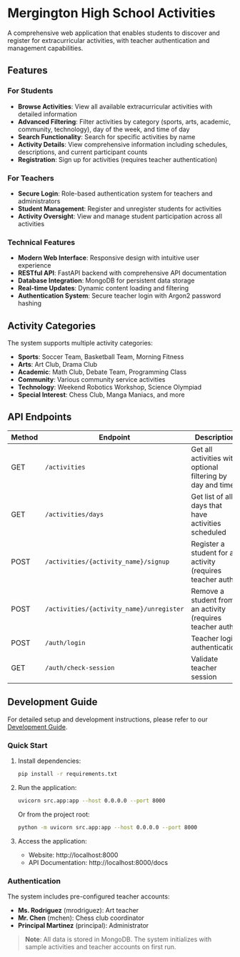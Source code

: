 # Mergington High School Activities

A comprehensive web application that enables students to discover and register for extracurricular activities, with teacher authentication and management capabilities.

## Features

### For Students
- **Browse Activities**: View all available extracurricular activities with detailed information
- **Advanced Filtering**: Filter activities by category (sports, arts, academic, community, technology), day of the week, and time of day
- **Search Functionality**: Search for specific activities by name
- **Activity Details**: View comprehensive information including schedules, descriptions, and current participant counts
- **Registration**: Sign up for activities (requires teacher authentication)

### For Teachers
- **Secure Login**: Role-based authentication system for teachers and administrators
- **Student Management**: Register and unregister students for activities
- **Activity Oversight**: View and manage student participation across all activities

### Technical Features
- **Modern Web Interface**: Responsive design with intuitive user experience
- **RESTful API**: FastAPI backend with comprehensive API documentation
- **Database Integration**: MongoDB for persistent data storage
- **Real-time Updates**: Dynamic content loading and filtering
- **Authentication System**: Secure teacher login with Argon2 password hashing

## Activity Categories

The system supports multiple activity categories:
- **Sports**: Soccer Team, Basketball Team, Morning Fitness
- **Arts**: Art Club, Drama Club
- **Academic**: Math Club, Debate Team, Programming Class
- **Community**: Various community service activities
- **Technology**: Weekend Robotics Workshop, Science Olympiad
- **Special Interest**: Chess Club, Manga Maniacs, and more

## API Endpoints

| Method | Endpoint | Description |
|--------|----------|-------------|
| GET | `/activities` | Get all activities with optional filtering by day and time |
| GET | `/activities/days` | Get list of all days that have activities scheduled |
| POST | `/activities/{activity_name}/signup` | Register a student for an activity (requires teacher auth) |
| POST | `/activities/{activity_name}/unregister` | Remove a student from an activity (requires teacher auth) |
| POST | `/auth/login` | Teacher login authentication |
| GET | `/auth/check-session` | Validate teacher session |

## Development Guide

For detailed setup and development instructions, please refer to our [Development Guide](../docs/how-to-develop.md).

### Quick Start

1. Install dependencies:
   ```bash
   pip install -r requirements.txt
   ```

2. Run the application:
   ```bash
   uvicorn src.app:app --host 0.0.0.0 --port 8000
   ```
   
   Or from the project root:
   ```bash
   python -m uvicorn src.app:app --host 0.0.0.0 --port 8000
   ```

3. Access the application:
   - Website: http://localhost:8000
   - API Documentation: http://localhost:8000/docs

### Authentication

The system includes pre-configured teacher accounts:
- **Ms. Rodriguez** (mrodriguez): Art teacher
- **Mr. Chen** (mchen): Chess club coordinator  
- **Principal Martinez** (principal): Administrator

> **Note**: All data is stored in MongoDB. The system initializes with sample activities and teacher accounts on first run.
